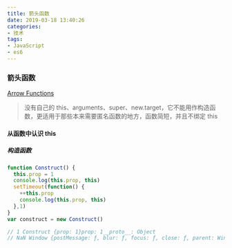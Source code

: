 ```yaml
---
title: 箭头函数
date: 2019-03-18 13:40:26
categories:
- 技术
tags:
- JavaScript
- es6
---
```


### 箭头函数
[Arrow Functions](https://developer.mozilla.org/zh-CN/docs/Web/JavaScript/Reference/Functions/Arrow_functions)
> 没有自己的 this、arguments、super、new.target，它不能用作构造函数，更适用于那些本来需要匿名函数的地方，函数简短，并且不绑定 this

#### 从函数中认识 this
##### 构造函数
```JavaScript
function Construct() {
  this.prop = 1
  console.log(this.prop, this)
  setTimeout(function() {
    ++this.prop
    console.log(this.prop, this)
  },1)
}
var construct = new Construct()

// 1 Construct {prop: 1}prop: 1__proto__: Object
// NaN Window {postMessage: ƒ, blur: ƒ, focus: ƒ, close: ƒ, parent: Window, …}
```
